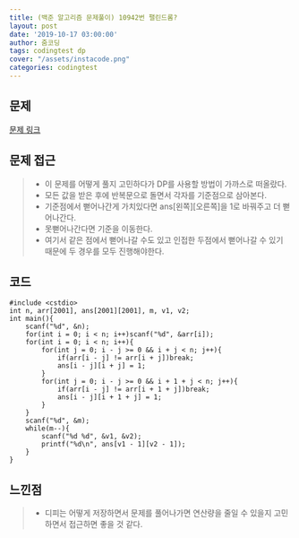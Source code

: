 ```yaml
---
title: (백준 알고리즘 문제풀이) 10942번 팰린드롬?
layout: post
date: '2019-10-17 03:00:00'
author: 줌코딩
tags: codingtest dp
cover: "/assets/instacode.png"
categories: codingtest
---
```


## 문제

[문제 링크](https://www.acmicpc.net/problem/10942)

## 문제 접근

>* 이 문제를 어떻게 풀지 고민하다가 DP를 사용할 방법이 가까스로 떠올랐다.
>* 모든 값을 받은 후에 반복문으로 돌면서 각자를 기준점으로 삼아본다.
>* 기준점에서 뻗어나간게 가치있다면 ans[왼쪽][오른쪽]을 1로 바꿔주고 더 뻗어나간다.
>* 못뻗어나간다면 기준을 이동한다.
>* 여기서 같은 점에서 뻗어나갈 수도 있고 인접한 두점에서 뻗어나갈 수 있기 때문에 두 경우를 모두 진행해야한다.

## 코드

    #include <cstdio>
    int n, arr[2001], ans[2001][2001], m, v1, v2;
    int main(){
        scanf("%d", &n);
        for(int i = 0; i < n; i++)scanf("%d", &arr[i]);
        for(int i = 0; i < n; i++){
            for(int j = 0; i - j >= 0 && i + j < n; j++){
                if(arr[i - j] != arr[i + j])break;
                ans[i - j][i + j] = 1;
            }
            for(int j = 0; i - j >= 0 && i + 1 + j < n; j++){
                if(arr[i - j] != arr[i + 1 + j])break;
                ans[i - j][i + 1 + j] = 1;
            }
        }
        scanf("%d", &m);
        while(m--){
            scanf("%d %d", &v1, &v2);
            printf("%d\n", ans[v1 - 1][v2 - 1]);
        }
    }

## 느낀점

>* 디피는 어떻게 저장하면서 문제를 풀어나가면 연산량을 줄일 수 있을지 고민하면서 접근하면 좋을 것 같다.
